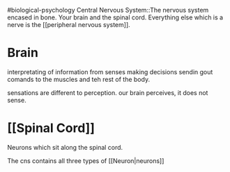 #biological-psychology 
Central Nervous System::The nervous system encased in bone. Your brain and the spinal cord. Everything else which is a nerve is the [[peripheral nervous system]].
<!--SR:!2023-12-21,3,250-->

# Brain
interpretating of information from senses
making decisions
sendin gout comands to the muscles and teh rest of the body.

sensations are different to perception. our brain perceives, it does not sense.
# [[Spinal Cord]]
Neurons which sit along the spinal cord.

The cns contains all three types of [[Neuron|neurons]]